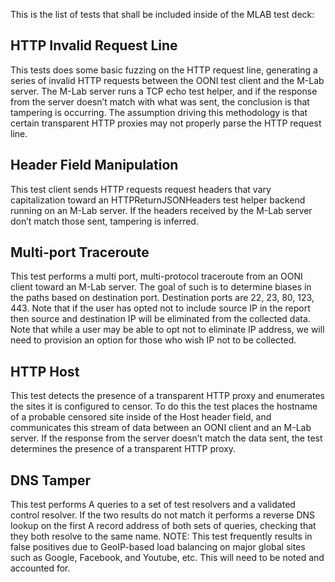 This is the list of tests that shall be included inside of the MLAB test deck:


## HTTP Invalid Request Line

This tests does some basic fuzzing on the HTTP request line, generating a
series of invalid HTTP requests between the OONI test client and the M-Lab
server. The M-Lab server runs a TCP echo test helper, and if the response from
the server doesn’t match with what was sent, the conclusion is that tampering
is occurring. The assumption driving this methodology is that certain
transparent HTTP proxies may not properly parse the HTTP request line.

## Header Field Manipulation 

This test client sends HTTP requests request headers that vary capitalization
toward an HTTPReturnJSONHeaders test helper backend running on an M-Lab server.
If the headers received by the M-Lab server don’t match those sent, tampering
is inferred.

## Multi-port Traceroute

This test performs a multi port, multi-protocol traceroute from an OONI client
toward an M-Lab server. The goal of such is to determine biases in the paths
based on destination port. Destination ports are 22, 23, 80, 123, 443. Note
that if the user has opted not to include source IP in the report then source
and destination IP will be eliminated from the collected data. Note that while
a user may be able to opt not to eliminate IP address, we will need to
provision an option for those who wish IP not to be collected.

## HTTP Host

This test detects the presence of a transparent HTTP proxy and enumerates the
sites it is configured to censor. To do this the test places the hostname of a
probable censored site inside of the Host header field, and communicates this
stream of data between an OONI client and an M-Lab server. If the response from
the server doesn’t match the data sent, the test determines the presence of a
transparent HTTP proxy.

## DNS Tamper

This test performs A queries to a set of test resolvers and a validated control
resolver. If the two results do not match it performs a reverse DNS lookup on
the first A record address of both sets of queries, checking that they both
resolve to the same name. NOTE: This test frequently results in false positives
due to GeoIP-based load balancing on major global sites such as Google,
Facebook, and Youtube, etc. This will need to be noted and accounted for.

